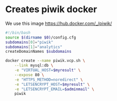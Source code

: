 # Creates piwik docker
We use this image https://hub.docker.com/_/piwik/

```` bash
#!/bin/bash
source $(dirname $0)/config.cfg
subdomains[0]="piwik"
subdomains[1]="analytics"
createDomainNames $subdomains

docker create --name piwik.vcp.sh \
    --link mysql:db \
    -e "VIRTUAL_HOST=$myresult" \
    --expose 80 \
    -e "HTTPS_METHOD=noredirect" \
    -e "LETSENCRYPT_HOST=$myresult" \
    -e "LETSENCRYPT_EMAIL=$adminmail" \
    piwik

````
